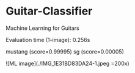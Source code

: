 # Guitar-Classifier
Machine Learning for Guitars


Evaluation time (1-image): 0.256s

mustang (score=0.99995)
sg (score=0.00005)

![ML image](./IMG_1E31BD83DA24-1.jpeg =200x)


